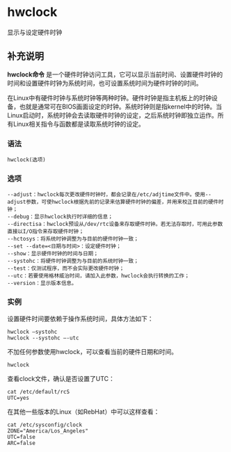 hwclock
===

显示与设定硬件时钟

## 补充说明

**hwclock命令** 是一个硬件时钟访问工具，它可以显示当前时间、设置硬件时钟的时间和设置硬件时钟为系统时间，也可设置系统时间为硬件时钟的时间。

在Linux中有硬件时钟与系统时钟等两种时钟。硬件时钟是指主机板上的时钟设备，也就是通常可在BIOS画面设定的时钟。系统时钟则是指kernel中的时钟。当Linux启动时，系统时钟会去读取硬件时钟的设定，之后系统时钟即独立运作。所有Linux相关指令与函数都是读取系统时钟的设定。

### 语法

```shell
hwclock(选项)
```

### 选项

```shell
--adjust：hwclock每次更改硬件时钟时，都会记录在/etc/adjtime文件中。使用--adjust参数，可使hwclock根据先前的记录来估算硬件时钟的偏差，并用来校正目前的硬件时钟；
--debug：显示hwclock执行时详细的信息；
--directisa：hwclock预设从/dev/rtc设备来存取硬件时钟。若无法存取时，可用此参数直接以I/O指令来存取硬件时钟；
--hctosys：将系统时钟调整为与目前的硬件时钟一致；
--set --date=<日期与时间>：设定硬件时钟；
--show：显示硬件时钟的时间与日期；
--systohc：将硬件时钟调整为与目前的系统时钟一致；
--test：仅测试程序，而不会实际更改硬件时钟；
--utc：若要使用格林威治时间，请加入此参数，hwclock会执行转换的工作；
--version：显示版本信息。
```

### 实例

设置硬件时间要依赖于操作系统时间，具体方法如下：

```shell
hwclock –systohc
hwclock --systohc –-utc
```

不加任何参数使用hwclock，可以查看当前的硬件日期和时间。

```shell
hwclock
```

查看clock文件，确认是否设置了UTC：

```shell
cat /etc/default/rcS
UTC=yes
```

在其他一些版本的Linux（如RebHat）中可以这样查看：

```shell
cat /etc/sysconfig/clock
ZONE="America/Los_Angeles"
UTC=false
ARC=false
```


<!-- Linux命令行搜索引擎：https://jaywcjlove.github.io/linux-command/ -->